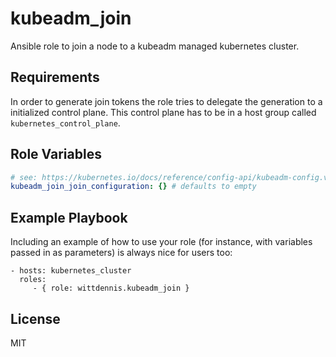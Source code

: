 # kubeadm_join

Ansible role to join a node to a kubeadm managed kubernetes cluster.

## Requirements

In order to generate join tokens the role tries to delegate the generation to a initialized control plane. This control plane has to be in a host group called `kubernetes_control_plane`.

## Role Variables

```yaml
# see: https://kubernetes.io/docs/reference/config-api/kubeadm-config.v1beta3/#kubeadm-k8s-io-v1beta3-JoinConfiguration
kubeadm_join_join_configuration: {} # defaults to empty
```

## Example Playbook

Including an example of how to use your role (for instance, with variables passed in as parameters) is always nice for users too:

    - hosts: kubernetes_cluster
      roles:
         - { role: wittdennis.kubeadm_join }

## License

MIT
